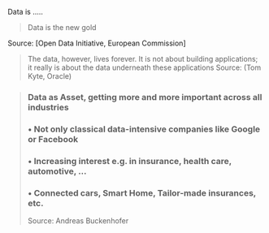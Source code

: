 Data is .....

>Data is the new gold

Source: [Open Data Initiative, European Commission]

> The data, however, lives forever.
> It is not about building applications;
> it really is about the data
> underneath these applications
Source: (Tom Kyte, Oracle)

> ### Data as Asset, getting more and more important across all industries
> ### • Not only classical data-intensive companies like Google or Facebook
> ### • Increasing interest e.g. in insurance, health care, automotive, …
> ### • Connected cars, Smart Home, Tailor-made insurances, etc.
> 
> Source: Andreas Buckenhofer